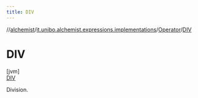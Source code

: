 ```yaml
---
title: DIV
---
```

//[alchemist](../../../../index.html)/[it.unibo.alchemist.expressions.implementations](../../index.html)/[Operator](../index.html)/[DIV](index.html)



# DIV



[jvm]\
[DIV](index.html)



Division.


